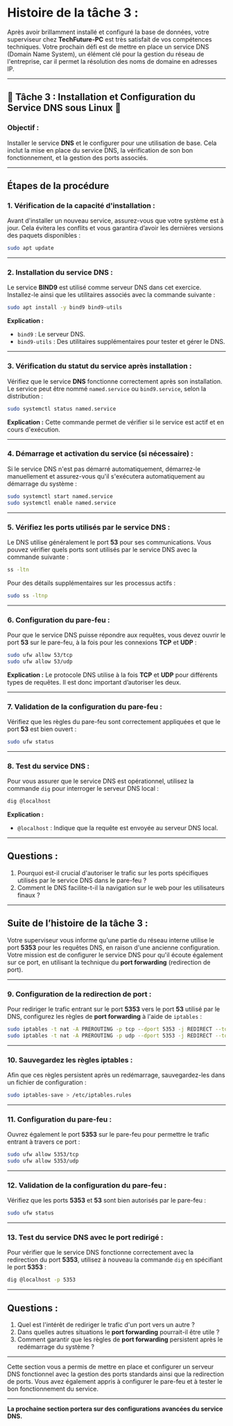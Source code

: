 # Histoire de la tâche 3 : 

Après avoir brillamment installé et configuré la base de données, votre superviseur chez **TechFuture-PC** est très satisfait de vos compétences techniques. Votre prochain défi est de mettre en place un service DNS (Domain Name System), un élément clé pour la gestion du réseau de l'entreprise, car il permet la résolution des noms de domaine en adresses IP.

---

## 📝 Tâche 3 : Installation et Configuration du Service DNS sous Linux 📝

### Objectif :
Installer le service **DNS** et le configurer pour une utilisation de base. Cela inclut la mise en place du service DNS, la vérification de son bon fonctionnement, et la gestion des ports associés.

---

## Étapes de la procédure

### 1. Vérification de la capacité d'installation :
Avant d'installer un nouveau service, assurez-vous que votre système est à jour. Cela évitera les conflits et vous garantira d’avoir les dernières versions des paquets disponibles :
```bash
sudo apt update
```

---

### 2. Installation du service DNS :
Le service **BIND9** est utilisé comme serveur DNS dans cet exercice. Installez-le ainsi que les utilitaires associés avec la commande suivante :
```bash
sudo apt install -y bind9 bind9-utils
```

**Explication :**
- `bind9` : Le serveur DNS.
- `bind9-utils` : Des utilitaires supplémentaires pour tester et gérer le DNS.

---

### 3. Vérification du statut du service après installation :
Vérifiez que le service **DNS** fonctionne correctement après son installation. Le service peut être nommé `named.service` ou `bind9.service`, selon la distribution :
```bash
sudo systemctl status named.service
```

**Explication :**
Cette commande permet de vérifier si le service est actif et en cours d'exécution.

---

### 4. Démarrage et activation du service (si nécessaire) :
Si le service DNS n'est pas démarré automatiquement, démarrez-le manuellement et assurez-vous qu'il s'exécutera automatiquement au démarrage du système :
```bash
sudo systemctl start named.service
sudo systemctl enable named.service
```

---

### 5. Vérifiez les ports utilisés par le service DNS :
Le DNS utilise généralement le port **53** pour ses communications. Vous pouvez vérifier quels ports sont utilisés par le service DNS avec la commande suivante :
```bash
ss -ltn
```
Pour des détails supplémentaires sur les processus actifs :
```bash
sudo ss -ltnp
```

---

### 6. Configuration du pare-feu :
Pour que le service DNS puisse répondre aux requêtes, vous devez ouvrir le port **53** sur le pare-feu, à la fois pour les connexions **TCP** et **UDP** :
```bash
sudo ufw allow 53/tcp
sudo ufw allow 53/udp
```

**Explication :**
Le protocole DNS utilise à la fois **TCP** et **UDP** pour différents types de requêtes. Il est donc important d’autoriser les deux.

---

### 7. Validation de la configuration du pare-feu :
Vérifiez que les règles du pare-feu sont correctement appliquées et que le port **53** est bien ouvert :
```bash
sudo ufw status
```

---

### 8. Test du service DNS :
Pour vous assurer que le service DNS est opérationnel, utilisez la commande `dig` pour interroger le serveur DNS local :
```bash
dig @localhost
```

**Explication :**
- `@localhost` : Indique que la requête est envoyée au serveur DNS local.

---

## Questions :
1. Pourquoi est-il crucial d'autoriser le trafic sur les ports spécifiques utilisés par le service DNS dans le pare-feu ?
2. Comment le DNS facilite-t-il la navigation sur le web pour les utilisateurs finaux ?

---

## Suite de l’histoire de la tâche 3 : 

Votre superviseur vous informe qu'une partie du réseau interne utilise le port **5353** pour les requêtes DNS, en raison d'une ancienne configuration. Votre mission est de configurer le service DNS pour qu'il écoute également sur ce port, en utilisant la technique du **port forwarding** (redirection de port).

---

### 9. Configuration de la redirection de port :
Pour rediriger le trafic entrant sur le port **5353** vers le port **53** utilisé par le DNS, configurez les règles de **port forwarding** à l'aide de `iptables` :
```bash
sudo iptables -t nat -A PREROUTING -p tcp --dport 5353 -j REDIRECT --to-port 53
sudo iptables -t nat -A PREROUTING -p udp --dport 5353 -j REDIRECT --to-port 53
```

---

### 10. Sauvegardez les règles iptables :
Afin que ces règles persistent après un redémarrage, sauvegardez-les dans un fichier de configuration :
```bash
sudo iptables-save > /etc/iptables.rules
```

---

### 11. Configuration du pare-feu :
Ouvrez également le port **5353** sur le pare-feu pour permettre le trafic entrant à travers ce port :
```bash
sudo ufw allow 5353/tcp
sudo ufw allow 5353/udp
```

---

### 12. Validation de la configuration du pare-feu :
Vérifiez que les ports **5353** et **53** sont bien autorisés par le pare-feu :
```bash
sudo ufw status
```

---

### 13. Test du service DNS avec le port redirigé :
Pour vérifier que le service DNS fonctionne correctement avec la redirection du port **5353**, utilisez à nouveau la commande `dig` en spécifiant le port **5353** :
```bash
dig @localhost -p 5353
```

---

## Questions :
1. Quel est l'intérêt de rediriger le trafic d'un port vers un autre ?
2. Dans quelles autres situations le **port forwarding** pourrait-il être utile ?
3. Comment garantir que les règles de **port forwarding** persistent après le redémarrage du système ?

---

Cette section vous a permis de mettre en place et configurer un serveur DNS fonctionnel avec la gestion des ports standards ainsi que la redirection de ports. Vous avez également appris à configurer le pare-feu et à tester le bon fonctionnement du service.

---

**La prochaine section portera sur des configurations avancées du service DNS.**

